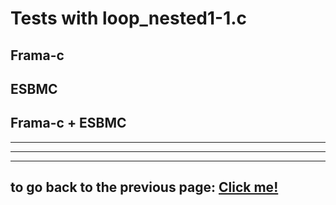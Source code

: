 # **Tests with loop_nested1-1.c**

## **Frama-c**

## **ESBMC**

## **Frama-c + ESBMC**
---

---

---

## to go back to the previous page: [Click me!](../../../README.md)
